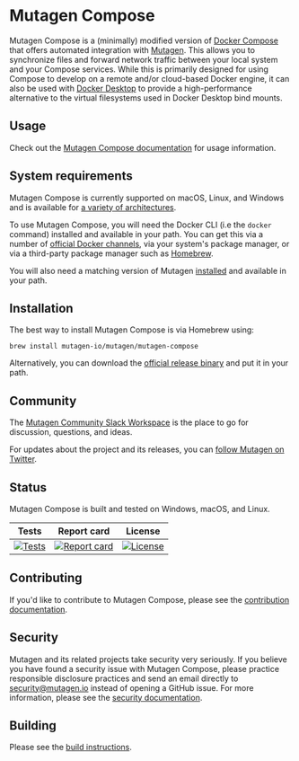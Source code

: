 # Mutagen Compose

Mutagen Compose is a (minimally) modified version of
[Docker Compose](https://github.com/docker/compose) that offers automated
integration with [Mutagen](https://github.com/mutagen-io/mutagen). This allows
you to synchronize files and forward network traffic between your local system
and your Compose services. While this is primarily designed for using Compose to
develop on a remote and/or cloud-based Docker engine, it can also be used with
[Docker Desktop](https://www.docker.com/products/docker-desktop) to provide a
high-performance alternative to the virtual filesystems used in Docker Desktop
bind mounts.


## Usage

Check out the
[Mutagen Compose documentation](https://mutagen.io/documentation/orchestration/compose)
for usage information.


## System requirements

Mutagen Compose is currently supported on macOS, Linux, and Windows and is
available for
[a variety of architectures](https://github.com/mutagen-io/mutagen-compose/releases).

To use Mutagen Compose, you will need the Docker CLI (i.e the `docker` command)
installed and available in your path. You can get this via a number of
[official Docker channels](https://docs.docker.com/engine/install/), via your
system's package manager, or via a third-party package manager such as
[Homebrew](https://brew.sh/).

You will also need a matching version of Mutagen
[installed](https://mutagen.io/documentation/introduction/installation) and
available in your path.


## Installation

The best way to install Mutagen Compose is via Homebrew using:

    brew install mutagen-io/mutagen/mutagen-compose

Alternatively, you can download the
[official release binary](https://github.com/mutagen-io/mutagen-compose/releases)
and put it in your path.


## Community

The [Mutagen Community Slack Workspace](https://mutagen.io/slack) is the place
to go for discussion, questions, and ideas.

For updates about the project and its releases, you can
[follow Mutagen on Twitter](https://twitter.com/mutagen_io).


## Status

Mutagen Compose is built and tested on Windows, macOS, and Linux.

| Tests                               | Report card                         | License                                   |
| :---------------------------------: | :---------------------------------: | :---------------------------------------: |
| [![Tests][tests-badge]][tests-link] | [![Report card][rc-badge]][rc-link] | [![License][license-badge]][license-link] |

[tests-badge]: https://github.com/mutagen-io/mutagen-compose/workflows/CI/badge.svg "Test status"
[tests-link]: https://github.com/mutagen-io/mutagen-compose/actions "Test status"
[rc-badge]: https://goreportcard.com/badge/github.com/mutagen-io/mutagen-compose "Report card status"
[rc-link]: https://goreportcard.com/report/github.com/mutagen-io/mutagen-compose "Report card status"
[license-badge]: https://img.shields.io/github/license/mutagen-io/mutagen-compose.svg "MIT licensed"
[license-link]: LICENSE "MIT licensed"


## Contributing

If you'd like to contribute to Mutagen Compose, please see the
[contribution documentation](CONTRIBUTING.md).


## Security

Mutagen and its related projects take security very seriously. If you believe
you have found a security issue with Mutagen Compose, please practice
responsible disclosure practices and send an email directly to
[security@mutagen.io](mailto:security@mutagen.io) instead of opening a GitHub
issue. For more information, please see the
[security documentation](SECURITY.md).


## Building

Please see the [build instructions](BUILDING.md).

